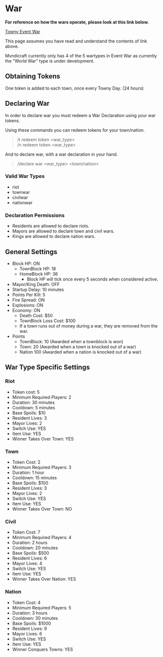 # War

**For reference on how the wars operate, please look at this link below.**

[Towny Event War](https://townyadvanced.github.io/eventwar.html)

This page assumes you have read and understand the contents of link above.


Mvndicraft currently only has 4 of the 5 wartypes in Event War as currently the "World War" type is under development.

## Obtaining Tokens
One token is added to each town, once every Towny Day. (24 hours)

## Declaring War
In order to declare war you must redeem a War Declaration using your war tokens.

Using these commands you can redeem tokens for your town/nation.

> /t redeem token <war_type></br>
> /n redeem token <war_type>

And to declare war, with a war declaration in your hand.

> /declare war <war_type> <town/nation>

### Valid War Types
- riot
- townwar
- civilwar
- nationwar

### Declaration Permissions
- Residents are allowed to declare riots.
- Mayors are allowed to declare town and civil wars.
- Kings are allowed to declare nation wars.

## General Settings
- Block HP: ON
	- TownBlock HP: 18
	- HomeBlock HP: 36
		- Block HP will tick once every 5 seconds when considered active.
- Mayor/King Death: OFF
- Startup Delay: 10 minutes
- Points Per Kill: 5
- Fire Spread: ON
- Explosions: ON
- Economy: ON
	- Death Cost: $50
	- TownBlock Loss Cost: $100
	- If a town runs out of money during a war, they are removed from the war.
- Points
	- TownBlock: 10 (Awarded when a townblock is won)
	- Town: 20 (Awarded when a town is knocked out of a war)
	- Nation 100 (Awarded when a nation is knocked out of a war)

## War Type Specific Settings
### Riot
- Token cost: 5
- Minimum Required Players: 2
- Duration: 30 minutes
- Cooldown: 5 minutes
- Base Spoils: $10
- Resident Lives: 3
- Mayor Lives: 2
- Switch Use: YES
- Item Use: YES
- Winner Takes Over Town: YES

### Town 
- Token Cost: 2
- Minimum Required Players: 3
- Duration: 1 hour
- Cooldown: 15 minutes
- Base Spoils: $100
- Resident Lives: 3
- Mayor Lives: 2
- Switch Use: YES
- Item Use: YES
- Winner Takes Over Town: NO

### Civil 
- Token Cost: 7
- Minimum Required Players: 4
- Duration: 2 hours
- Cooldown: 20 minutes
- Base Spoils: $500
- Resident Lives: 6
- Mayor Lives: 4
- Switch Use: YES
- Item Use: YES
- Winner Takes Over Nation: YES

### Nation
- Token Cost: 4
- Minimum Required Players: 5
- Duration: 3 hours
- Cooldown: 30 minutes
- Base Spoils: $1000
- Resident Lives: 9
- Mayor Lives: 6
- Switch Use: YES
- Item Use: YES
- Winner Conquers Towns: YES
